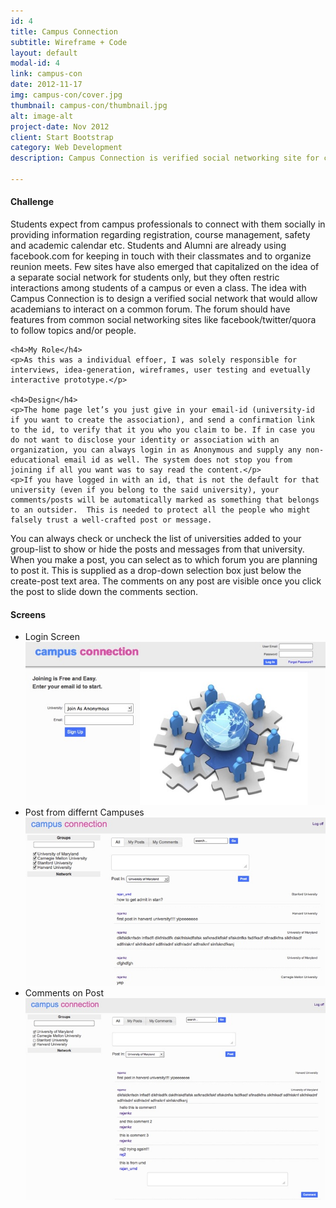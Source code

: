```yaml
---
id: 4
title: Campus Connection
subtitle: Wireframe + Code
layout: default
modal-id: 4
link: campus-con
date: 2012-11-17
img: campus-con/cover.jpg
thumbnail: campus-con/thumbnail.jpg
alt: image-alt
project-date: Nov 2012
client: Start Bootstrap
category: Web Development
description: Campus Connection is verified social networking site for campus students, alumns, faculty members and office staff at a Campus.

---
```

<div>
    <h4>Challenge</h4>
    <p>Students expect from campus professionals to connect with them socially in providing information regarding registration, course management, safety and academic calendar etc. Students and Alumni are already using facebook.com for keeping in touch with their classmates and to organize reunion meets. Few sites have also emerged that capitalized on the idea of a separate social network for students only, but they often restric interactions among students of a campus or even a class. The idea with Campus Connection is to design a verified social network that would allow academians to interact on a common forum. The forum should have features from common social networking sites like facebook/twitter/quora to follow topics and/or people.</p>
    
    <h4>My Role</h4>
    <p>As this was a individual effoer, I was solely responsible for interviews, idea-generation, wireframes, user testing and evetually interactive prototype.</p>
    
    <h4>Design</h4>
    <p>The home page let’s you just give in your email-id (university-id if you want to create the association), and send a confirmation link to the id, to verify that it you who you claim to be. If in case you do not want to disclose your identity or association with an organization, you can always login in as Anonymous and supply any non-educational email id as well. The system does not stop you from joining if all you want was to say read the content.</p>
    <p>If you have logged in with an id, that is not the default for that university (even if you belong to the said university), your comments/posts will be automatically marked as something that belongs to an outsider.  This is needed to protect all the people who might falsely trust a well-crafted post or message.
You can always check or uncheck the list of universities added to your group-list to show or hide the posts and messages from that university.
When you make a post, you can select as to which forum you are planning to post it. This is supplied as a drop-down selection box just below the create-post text area. The comments on any post are visible once you click the post to slide down the comments section.</p>

<h4>Screens</h4>
 <ul>
    <li>Login Screen
                <img src="img/portfolio/campus-con/web-login.jpg" class="img-responsive img-centered" alt="Campus Connection Web Login" title="Campus Connection Web Login" /></li>
            <li>Post from differnt Campuses
                <img src="img/portfolio/campus-con/web-multi-campus.jpg" class="img-responsive img-centered" alt="Campus Connection Multi Campus Post" title="Campus Connection Multi Campus Post" /></li>
           <li>Comments on Post
                <img src="img/portfolio/campus-con/web-comments-post.jpg" class="img-responsive img-centered" alt="Campus Connection Post with Comments" title="Campus Connection Post with Comments" /></li>
        </ul>

</div>